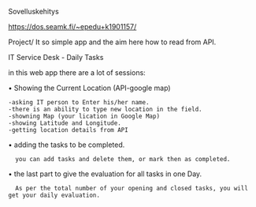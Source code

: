 Sovelluskehitys

https://dos.seamk.fi/~epedu+k1901157/


Project/ It so simple app and the aim here how to read from API.

IT Service Desk - Daily Tasks

in this web app there are a lot of sessions:


•	Showing the Current Location (API-google map)

    -asking IT person to Enter his/her name. 
    -there is an ability to type new location in the field.
    -showning Map (your lication in Google Map)
    -showing Latitude and Longitude.
    -getting location details from API

•	adding the tasks to be completed.
  
      you can add tasks and delete them, or mark then as completed.


•	the last part to give the evaluation for all tasks in one Day.

      As per the total number of your opening and closed tasks, you will get your daily evaluation.
